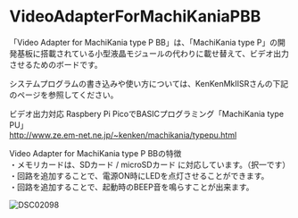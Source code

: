 # VideoAdapterForMachiKaniaPBB
「Video Adapter for MachiKania type P BB」は、「MachiKania type P」の開発基板に搭載されている小型液晶モジュールの代わりに載せ替えて、ビデオ出力させるためのボードです。<BR>

システムプログラムの書き込みや使い方については、KenKenMkIISRさんの下記のページを参照してください。<BR>

ビデオ出力対応 Raspbery Pi PicoでBASICプログラミング「MachiKania type PU」<BR>
http://www.ze.em-net.ne.jp/~kenken/machikania/typepu.html

Video Adapter for MachiKania type P BBの特徴<BR>
・メモリカードは、SDカード / microSDカード に対応しています。（択一です）<BR>
・回路を追加することで、電源ON時にLEDを点灯させることができます。<BR>
・回路を追加することで、起動時のBEEP音を鳴らすことが出来ます。<BR>

![DSC02098](https://github.com/user-attachments/assets/a758d49e-a509-4194-bd79-2077e8e7e807)

